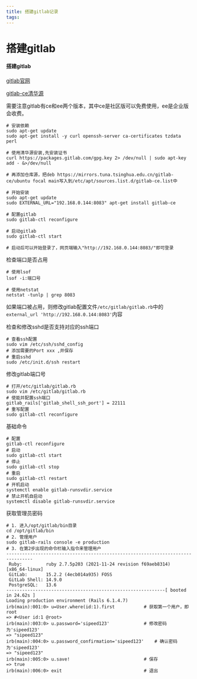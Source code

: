```yaml
---
title: 搭建gitlab记录
tags:
---
```


# 搭建gitlab

#### 搭建gitlab

[gitlab官网](https://about.gitlab.com/install/)

[gitlab-ce清华源](https://mirrors.tuna.tsinghua.edu.cn/help/gitlab-ce/)

需要注意gitlab有ce和ee两个版本，其中ce是社区版可以免费使用，ee是企业版会收费。

```shell
# 安装依赖
sudo apt-get update
sudo apt-get install -y curl openssh-server ca-certificates tzdata perl

# 使用清华源安装,先安装证书
curl https://packages.gitlab.com/gpg.key 2> /dev/null | sudo apt-key add - &>/dev/null

# 再添加仓库源，把deb https://mirrors.tuna.tsinghua.edu.cn/gitlab-ce/ubuntu focal main写入到/etc/apt/sources.list.d/gitlab-ce.list中

# 开始安装
sudo apt-get update
sudo EXTERNAL_URL="192.168.0.144:8083" apt-get install gitlab-ce

# 配置gitlab
sudo gitlab-ctl reconfigure

# 启动gitlab
sudo gitlab-ctl start

# 启动后可以开始登录了，网页端输入"http://192.168.0.144:8083/"即可登录
```

检查端口是否占用

```shell
# 使用lsof
lsof -i:端口号

# 使用netstat
netstat -tunlp | grep 8083
```

如果端口被占用，则修改gitlab配置文件`/etc/gitlab/gitlab.rb`中的`external_url 'http://192.168.0.144:8083'`内容

检查和修改sshd是否支持对应的ssh端口

```shell
# 查看ssh配置
sudo vim /etc/ssh/sshd_config
# 添加需要的Port xxx ,并保存
# 重启sshd
sudo /etc/init.d/ssh restart
```

修改gitlab端口号

```shell
# 打开/etc/gitlab/gitlab.rb
sudo vim /etc/gitlab/gitlab.rb
# 使能并配置ssh端口
gitlab_rails['gitlab_shell_ssh_port'] = 22111
# 重写配置
sudo gitlab-ctl reconfigure
```

基础命令

```shell
# 配置
gitlab-ctl reconfigure
# 启动
sudo gitlab-ctl start
# 停止
sudo gitlab-ctl stop
# 重启
sudo gitlab-ctl restart
# 开机启动
systemctl enable gitlab-runsvdir.service
# 禁止开机自启动
systemctl disable gitlab-runsvdir.service
```

获取管理员密码

```shell
# 1. 进入/opt/gitlab/bin目录
cd /opt/gitlab/bin
# 2. 管理用户
sudo gitlab-rails console -e production
# 3. 在第2步出现的命令栏输入指令来管理用户
--------------------------------------------------------------------------------
 Ruby:         ruby 2.7.5p203 (2021-11-24 revision f69aeb8314) [x86_64-linux]
 GitLab:       15.2.2 (4ecb014a935) FOSS
 GitLab Shell: 14.9.0
 PostgreSQL:   13.6
------------------------------------------------------------[ booted in 24.62s ]
Loading production environment (Rails 6.1.4.7)
irb(main):001:0> u=User.where(id:1).first			# 获取第一个用户，即root
=> #<User id:1 @root>
irb(main):003:0> u.password='sipeed123'				# 修改密码为'sipeed123'
=> "sipeed123"
irb(main):004:0> u.password_confirmation='sipeed123'	# 确认密码为'sipeed123'
=> "sipeed123"
irb(main):005:0> u.save!							# 保存
=> true
irb(main):006:0> exit								# 退出
```
